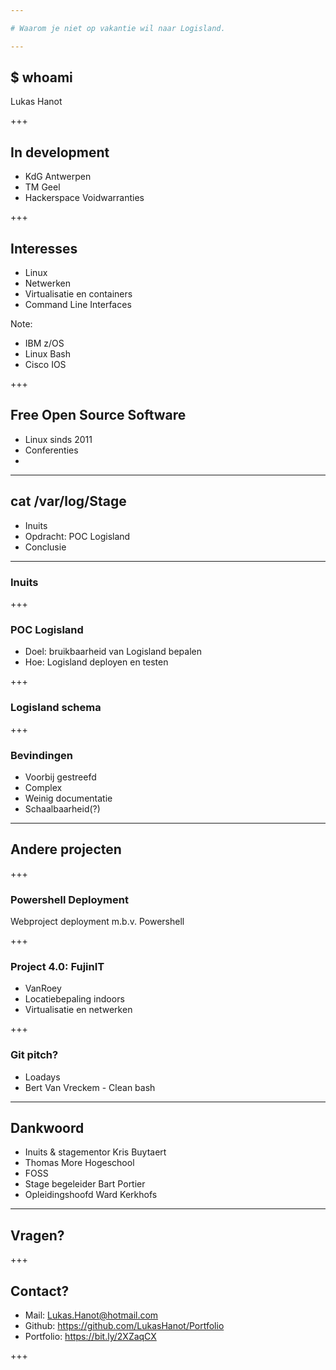 ```yaml
---

# Waarom je niet op vakantie wil naar Logisland.

---
```


## $ whoami
Lukas Hanot

+++

## In development
* KdG Antwerpen
* TM Geel
* Hackerspace Voidwarranties

+++
## Interesses
* Linux
* Netwerken
* Virtualisatie en containers
* Command Line Interfaces

Note:
- IBM z/OS
- Linux Bash
- Cisco IOS

+++

## Free Open Source Software
* Linux sinds 2011
* Conferenties
* 

---

## cat /var/log/Stage
- Inuits
- Opdracht: POC Logisland
- Conclusie 

---

### Inuits

+++

### POC Logisland
- Doel: bruikbaarheid van Logisland bepalen
- Hoe: Logisland deployen en testen

+++

### Logisland schema

+++

### Bevindingen
- Voorbij gestreefd
- Complex  
- Weinig documentatie
- Schaalbaarheid(?)

---

## Andere projecten

+++

### Powershell Deployment
Webproject deployment m.b.v. Powershell

+++

### Project 4.0: FujinIT
- VanRoey
- Locatiebepaling indoors
- Virtualisatie en netwerken

+++

### Git pitch?
- Loadays
- Bert Van Vreckem - Clean bash

---

## Dankwoord
- Inuits & stagementor Kris Buytaert
- Thomas More Hogeschool
- FOSS 
- Stage begeleider Bart Portier
- Opleidingshoofd Ward Kerkhofs

---

## Vragen?

+++

## Contact?
* Mail: Lukas.Hanot@hotmail.com
* Github: https://github.com/LukasHanot/Portfolio
* Portfolio: https://bit.ly/2XZaqCX

+++ 
